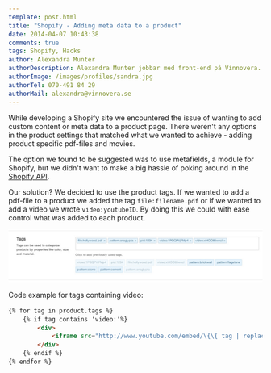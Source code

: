 ```yaml
---
template: post.html
title: "Shopify - Adding meta data to a product"
date: 2014-04-07 10:43:38 
comments: true
tags: Shopify, Hacks
author: Alexandra Munter
authorDescription: Alexandra Munter jobbar med front-end på Vinnovera.
authorImage: /images/profiles/sandra.jpg
authorTel: 070-491 84 29
authorMail: alexandra@vinnovera.se
---
```


While developing a Shopify site we encountered the issue of wanting to add custom content or meta data to a product page. <!-- more -->There weren't any options in the product settings that matched what we wanted to achieve - adding product specific pdf-files and movies.

The option we found to be suggested was to use metafields, a module for Shopify, but we didn't want to make a big hassle of poking around in the [Shopify API][1]. 

Our solution? We decided to use the product tags. If we wanted to add a pdf-file to a product we added the tag ```file:filename.pdf``` or if we wanted to add a video we wrote ```video:youtubeID```. By doing this we could with ease control what was added to each product.

![](/images/content/posts/shopify-adding-meta-data/tags.jpg)

Code example for tags containing video:

```html
{% for tag in product.tags %}
	{% if tag contains 'video:'%}
		<div>
			<iframe src="http://www.youtube.com/embed/\{\{ tag | replace: 'video:', ''\}\}"></iframe>
		</div>
	{% endif %}
{% endfor %}
```

[1]: http://www.shopify.com/technology/3032322-new-feature-metafields#axzz2xvNXkLON

